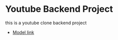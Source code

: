 # Youtube Backend Project

this is a youtube clone backend project

- [Model link](https://app.eraser.io/workspace/YtPqZ1VogxGy1jzIDkzj)